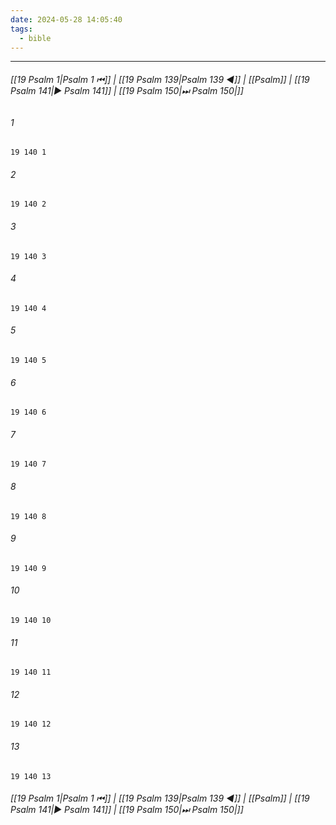 ```yaml
---
date: 2024-05-28 14:05:40
tags:
  - bible
---
```

___

###### [[19 Psalm 1|Psalm 1 ⏮]] | [[19 Psalm 139|Psalm 139 ◀]] | [[Psalm]] | [[19 Psalm 141|▶ Psalm 141]] | [[19 Psalm 150|⏭ Psalm 150|]]

###### 1
``` verse
19 140 1 
```
###### 2
``` verse
19 140 2 
```
###### 3
``` verse
19 140 3 
```
###### 4
``` verse
19 140 4 
```
###### 5
``` verse
19 140 5 
```
###### 6
``` verse
19 140 6 
```
###### 7
``` verse
19 140 7 
```
###### 8
``` verse
19 140 8 
```
###### 9
``` verse
19 140 9 
```
###### 10
``` verse
19 140 10 
```
###### 11
``` verse
19 140 11 
```
###### 12
``` verse
19 140 12 
```
###### 13
``` verse
19 140 13 
```

###### [[19 Psalm 1|Psalm 1 ⏮]] | [[19 Psalm 139|Psalm 139 ◀]] | [[Psalm]] | [[19 Psalm 141|▶ Psalm 141]] | [[19 Psalm 150|⏭ Psalm 150|]]

